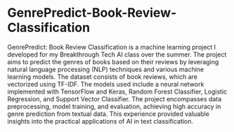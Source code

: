 # GenrePredict-Book-Review-Classification


GenrePredict: Book Review Classification is a machine learning project I developed for my Breakthrough Tech AI class over the summer. The project aims to predict the genres of books based on their reviews by leveraging natural language processing (NLP) techniques and various machine learning models. The dataset consists of book reviews, which are vectorized using TF-IDF. The models used include a neural network implemented with TensorFlow and Keras, Random Forest Classifier, Logistic Regression, and Support Vector Classifier. The project encompasses data preprocessing, model training, and evaluation, achieving high accuracy in genre prediction from textual data. This experience provided valuable insights into the practical applications of AI in text classification.
